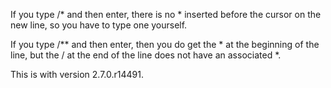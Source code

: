 If you type /* and then enter, there is no * inserted before the cursor on the new line, so you have to type one yourself.

If you type /** and then enter, then you do get the * at the beginning of the line, but the / at the end of the line does not have an associated *.


This is with version 2.7.0.r14491.
